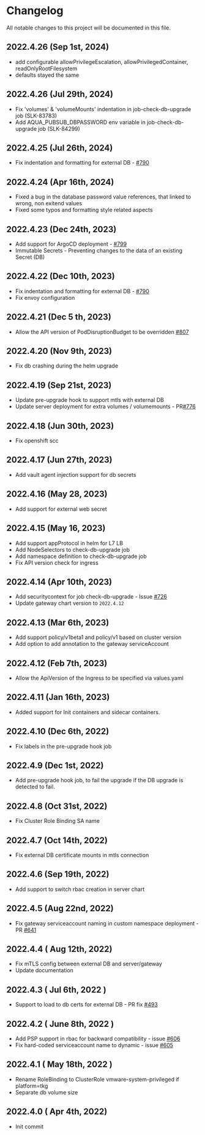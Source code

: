 # Changelog
All notable changes to this project will be documented in this file.

## 2022.4.26 (Sep 1st, 2024)
* add configurable allowPrivilegeEscalation, allowPrivilegedContainer, readOnlyRootFilesystem
* defaults stayed the same

## 2022.4.26 (Jul 29th, 2024)
* Fix 'volumes' & 'volumeMounts' indentation in job-check-db-upgrade job (SLK-83783)
* Add AQUA_PUBSUB_DBPASSWORD env variable in job-check-db-upgrade job (SLK-84299)

## 2022.4.25 (Jul 26th, 2024)
* Fix indentation and formatting for external DB - [#790](https://github.com/aquasecurity/aqua-helm/pull/790)

## 2022.4.24 (Apr 16th, 2024)
* Fixed a bug in the database password value references, that linked to wrong, non exitend values
* Fixed some typos and formatting style related aspects

## 2022.4.23 (Dec 24th, 2023)
* Add support for ArgoCD deployment - [#799](https://github.com/aquasecurity/aqua-helm/issues/799)
* Immutable Secrets - Preventing changes to the data of an existing Secret (DB)

## 2022.4.22 (Dec 10th, 2023)
* Fix indentation and formatting for external DB - [#790](https://github.com/aquasecurity/aqua-helm/issues/790) 
* Fix envoy configuration

## 2022.4.21 (Dec 5 th, 2023)
* Allow the API version of PodDisruptionBudget to be overridden [#807](https://github.com/aquasecurity/aqua-helm/pull/807)

## 2022.4.20 (Nov 9th, 2023)
* Fix db crashing during the helm upgrade

## 2022.4.19 (Sep 21st, 2023)
* Update pre-upgrade hook to support mtls with external DB
* Update server deployment for extra volumes / volumemounts - PR[#776](https://github.com/aquasecurity/aqua-helm/pull/776)

## 2022.4.18 (Jun 30th, 2023)
* Fix openshift scc

## 2022.4.17 (Jun 27th, 2023)
* Add vault agent injection support for db secrets

## 2022.4.16 (May 28, 2023)
* Add support for external web secret

## 2022.4.15 (May 16, 2023)
* Add support appProtocol in helm for L7 LB
* Add NodeSelectors to check-db-upgrade job
* Add namespace definition to check-db-upgrade job
* Fix API version check for ingress

## 2022.4.14 (Apr 10th, 2023)
* Add securitycontext for job check-db-upgrade - Issue [#726](https://github.com/aquasecurity/aqua-helm/issues/726)
* Update gateway chart version to `2022.4.12`

## 2022.4.13 (Mar 6th, 2023)
* Add support policy/v1beta1 and policy/v1 based on cluster version
* Add option to add annotation to the gateway serviceAccount

## 2022.4.12 (Feb 7th, 2023)
* Allow the ApiVersion of the Ingress to be specified via values.yaml

## 2022.4.11 (Jan 16th, 2023)
* Added support for Init containers and sidecar containers.

## 2022.4.10 (Dec 6th, 2022)
* Fix labels in the pre-upgrade hook job

## 2022.4.9 (Dec 1st, 2022)
* Add pre-upgrade hook job, to fail the upgrade if the DB upgrade is detected to fail.

## 2022.4.8 (Oct 31st, 2022)
* Fix Cluster Role Binding SA name

## 2022.4.7 (Oct 14th, 2022)
* Fix external DB certificate mounts in mtls connection

## 2022.4.6 (Sep 19th, 2022)
* Add support to switch rbac creation in server chart

## 2022.4.5 (Aug 22nd, 2022)
* Fix gateway serviceaccount naming in custom namespace deployment - PR [#641](https://github.com/aquasecurity/aqua-helm/pull/641)

## 2022.4.4 ( Aug 12th, 2022)
* Fix mTLS config between external DB and server/gateway
* Update documentation

## 2022.4.3 ( Jul 6th, 2022 )
* Support to load to db certs for external DB - PR fix [#493](https://github.com/aquasecurity/aqua-helm/issues/493)

## 2022.4.2 ( June 8th, 2022 )
* Add PSP support in rbac for backward compatibility - issue [#606](https://github.com/aquasecurity/aqua-helm/issues/606)
* Fix hard-coded serviceaccount name to dynamic - issue [#605](https://github.com/aquasecurity/aqua-helm/issues/605)

## 2022.4.1 ( May 18th, 2022 )
* Rename RoleBinding to ClusterRole vmware-system-privileged if platform=tkg
* Separate db volume size

## 2022.4.0 ( Apr 4th, 2022)
* Init commit

